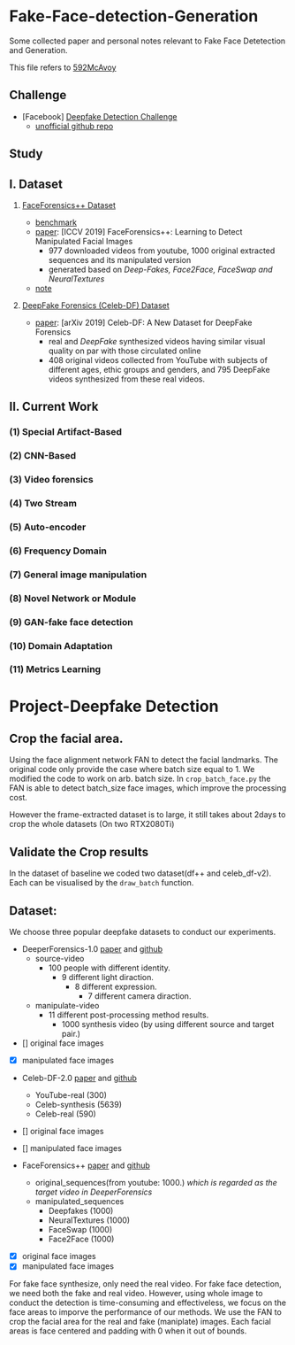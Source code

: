 # Fake-Face-detection-Generation
Some collected paper and personal notes relevant to Fake Face Detetection and Generation.

This file refers to [592McAvoy](https://github.com/592McAvoy/fake-face-detection)


## Challenge

- [Facebook] [Deepfake Detection Challenge]( https://www.kaggle.com/c/deepfake-detection-challenge/overview )
  - [unofficial github repo](https://github.com/drbh/deepfake-detection-challenge)

## Study

## I. Dataset
1. [FaceForensics++ Dataset](https://github.com/ondyari/FaceForensics/tree/master/dataset)

	- [benchmark](http://kaldir.vc.in.tum.de/faceforensics_benchmark)
  	- [paper](https://arxiv.org/abs/1901.08971):  [ICCV 2019] FaceForensics++: Learning to Detect Manipulated Facial Images
     	- 977 downloaded videos from youtube, 1000 original extracted sequences and its manipulated version
     	- generated based on *Deep-Fakes, Face2Face, FaceSwap and NeuralTextures*  
    - [note](https://zhoef.com/2020/07/13/25_DeepfakeDetection%E4%B9%8BFaceForensics++/#more)

2. [DeepFake Forensics (Celeb-DF) Dataset](http://www.cs.albany.edu/~lsw/celeb-deepfakeforensics.html)   

    - [paper](https://arxiv.org/abs/1909.12962): [arXiv 2019] Celeb-DF: A New Dataset for DeepFake Forensics
    	- real and *DeepFake* synthesized videos having similar visual quality on par with those circulated online 
    	- 408 original videos collected from YouTube with subjects of different ages, ethic groups and genders, and 795 DeepFake videos synthesized from these real videos. 

## II. Current Work

### (1) Special Artifact-Based


### (2) CNN-Based


### (3) Video forensics


### (4) Two Stream


### (5) Auto-encoder


### (6) Frequency Domain


### (7) General image manipulation

### (8) Novel Network or Module


### (9) GAN-fake face detection


### (10) Domain Adaptation


### (11) Metrics Learning

# Project-Deepfake Detection
## Crop the facial area.
Using the face alignment network FAN to detect the facial landmarks. The original code only provide the case where batch size equal to 1. We modified the code to work on arb. batch size. In `crop_batch_face.py` the FAN is able to detect batch_size face images, which improve the processing cost.

However the frame-extracted dataset is to large, it still takes about 2days to crop the whole datasets (On two RTX2080Ti)

## Validate the Crop results
In the dataset of baseline we coded two dataset(df++ and celeb_df-v2). Each can be visualised by the `draw_batch` function.

## Dataset:
We choose three popular deepfake datasets to conduct our experiments.
- DeeperForensics-1.0 [paper](https://arxiv.org/abs/2001.03024.pdf) and [github](https://github.com/EndlessSora/DeeperForensics-1.0)
	- source-video
		- 100 people with different identity.
			- 9 different light diraction.
				- 8 different expression.
					- 7 different camera diraction.
	- manipulate-video
		- 11 different post-processing method results.
			- 1000 synthesis video (by using different source and target pair.)
- [] original face images
- [x] manipulated face images

- Celeb-DF-2.0 [paper](https://arxiv.org/abs/1909.12962) and [github](https://github.com/yuezunli/celeb-deepfakeforensics)
	- YouTube-real (300)
	- Celeb-synthesis (5639)
	- Celeb-real (590)
- [] original face images
- [] manipulated face images

- FaceForensics++ [paper](https://arxiv.org/abs/1901.08971) and [github](https://github.com/ondyari/FaceForensics)
	- original_sequences(from youtube: 1000.) *which is regarded as the target video in DeeperForensics*
	- manipulated_sequences
		- Deepfakes (1000)
		- NeuralTextures (1000)
		- FaceSwap (1000)
		- Face2Face (1000)
- [x] original face images
- [x] manipulated face images

For fake face synthesize, only need the real video. For fake face detection, we need both the fake and real video. However, using whole image to conduct the detection is time-consuming and effectiveless, we focus on the face areas to imporve the performance of our methods. We use the FAN to crop the facial area for the real and fake (maniplate) images. Each facial areas is face centered and padding with 0 when it out of bounds. 